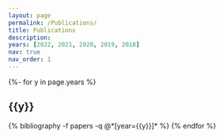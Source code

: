 ```yaml
---
layout: page
permalink: /Publications/
title: Publications
description:
years: [2022, 2021, 2020, 2019, 2018]
nav: true
nav_order: 1
---
```

<!-- _pages/publications.md -->
<div class="publications">

{%- for y in page.years %}
  <h2 class="year">{{y}}</h2>
  {% bibliography -f papers -q @*[year={{y}}]* %}
{% endfor %}

</div>
